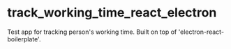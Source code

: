 # track_working_time_react_electron
Test app for tracking person's working time. Built on top of 'electron-react-boilerplate'.
